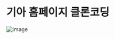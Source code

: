 # 기아 홈페이지 클론코딩
![image](https://github.com/sexyYamma/kia_clone/assets/119480957/7bdff39f-d32b-4757-818b-fc73904cd516)
